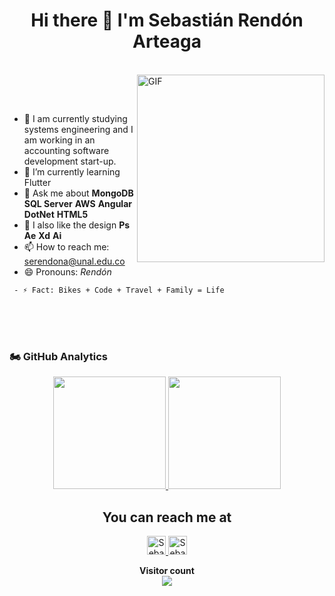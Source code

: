 <h1 align="center">Hi there 👋  I'm Sebastián Rendón Arteaga</h1>
<br>
<img align="right" alt="GIF" src="https://media.giphy.com/media/9LQHvkbIzTSLe/giphy.gif" height="300"/>

<br><br>
- 🔭 I am currently studying systems engineering and I am working in an accounting software development start-up.
- 🌱 I’m currently learning Flutter
- 💬 Ask me about **MongoDB** **SQL Server** **AWS** **Angular** **DotNet** **HTML5**
- 🎨 I also like the design **Ps** **Ae** **Xd** **Ai**
- 📫 How to reach me: serendona@unal.edu.co
- 😄 Pronouns: _Rendón_
```
 - ⚡ Fact: Bikes + Code + Travel + Family = Life
 ```

<br><br><br>
### 🏍 GitHub Analytics
<p align="center">
  <a href="https://github.com/SebasRendon12" target="_self">
    <img height="180em" src="https://github-readme-stats-eight-theta.vercel.app/api?username=SebasRendon12&show_icons=true&theme=darcula&include_all_commits=true&count_private=true"/>
    <img height="180em" src="https://github-readme-stats-eight-theta.vercel.app/api/top-langs/?username=SebasRendon12&layout=compact&langs_count=8&theme=darcula"/>
  </a>
</p>

<h2 align="center">You can reach me at</h2>

<p align="center">
  <a href="https://www.linkedin.com/in/sebastián-rendón-arteaga/" target="_blank">
    <img src="https://www.vectorlogo.zone/logos/linkedin/linkedin-icon.svg" alt="Sebastián Rendón Arteaga's LinkedIn Profile" height="30" width="30">
  </a>
  <a href="https://twitter.com/Sebas_rendon812" target="_blank">
    <img src="https://www.vectorlogo.zone/logos/twitter/twitter-official.svg" alt="Sebastián Rendón Arteaga's Twitter Profile" height="30" width="30">
  </a>
</p>

<p align="center"> 
  <b>Visitor count</b><br>
  <img src="https://profile-counter.glitch.me/SebasRendon12/count.svg" />
</p>